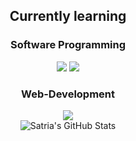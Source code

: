 <div align="center" class="flex-col">
    <h2>Currently learning</h2>
    <h3>Software Programming</h3>
    <div class="flex-row">
        <img src="https://img.shields.io/badge/C-blue?style=for-the-badge&logo=c"></img>
        <img src="https://img.shields.io/badge/Java-gray?style=for-the-badge&logo=java"></img>
    </div>
    <h3>Web-Development</h3>
    <div class="flex-row">
        <img src="https://img.shields.io/badge/next.js-black?style=for-the-badge&logo=next.js"></img>
    </div>
</div>

<div align="center">
    <img src="https://github-readme-stats-six-sand-83.vercel.app/api?username=stringptr&show_icons=true&theme=gruvbox" alt="Satria's GitHub Stats"/>
</div>
